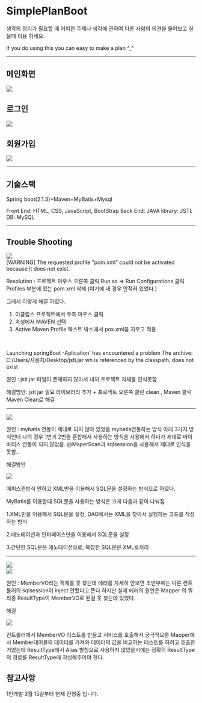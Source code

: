 # SimplePlanBoot
생각의 정리가 필요할 때 어떠한 주제나 생각에 관하여 다른 사람의 의견을 물어보고  싶을때 이용 하세요.

If you do using this you can easy to make a plan ^_^

---
## 메인화면
<div>
<img src = "https://i.imgur.com/be3DjCB.jpg">
</div>
  
## 로그인
<div>
<img src = "https://i.imgur.com/txqDb1o.png">
</div>

## 회원가입
<div>
<img src = "https://i.imgur.com/azeVXKf.png">
</div>


---
## 기술스택
Spring boot(2.1.3)+Maven+MyBatis+Mysql

Front End: HTML, CSS, JavaScript, BootStrap
Back End: JAVA
library: JSTL
DB: MySQL

---

## Trouble Shooting
<div>
<img src="https://i.imgur.com/VBoXQmg.png">
</div>
[WARNING] The requested profile "pom.xml" could not be activated because it does not exist. 

Resolution : 
프로젝트 마우스 오른쪽 클릭
Run as => Run Configurations 클릭 
Profiles 부분에 있는 pom.xml 삭제 (여기에 내 경우 안적혀 있었다.)

그래서 이렇게 해결 하였다.
1. 이클립스 프로젝트에서 우측 마우스 클릭
2. 속성에서 MAVEN 선택
3. Active Maven Profile 텍스트 박스에서 pox.xml을 지우고 적용

<br/>


Launching springBoot -Aplication' has encountered a problem
The archive: C:/Users/사용자/Desktop/jstl.jar wh is referenced by the classpath, does not exist

원인 :
jstl jar 파일이 존재하지 않아서 내꺼 프로젝트 자체를 인식못함 

해결방안: jstl jar 필요 라이브러리 추가  + 프로젝트 오른쪽 클린  clean   , Maven 클릭  Maven Clean로 해결 

---

<div>
<img src="https://i.imgur.com/6sSfJXW.png">
</div>

원인 : 
mybatis 연동이 제대로 되지 않아 있었음  mybatis연동하는 방식 아래 3가지 방식인데 나의 경우 1번과 2번을 혼합해서 사용하는 방식을 
사용해서 하다가 제대로 마이바티스 연동이 되지 않았음. @MaperScan과  sqlsession을 사용해서 제대로 인식을 못함.. 

해결방안 
<div>
<img src="https://i.imgur.com/ErgEwT4.png">  
</div>

매퍼스캔방식 안하고  XML만을 이용해서 SQL문을 설정하는 방식으로 하였다. 

MyBatis를 이용할때 SQL문을 사용하는 방식은 크게 다음과 
같이 나눠짐

1.XML만을 이용해서 SQL문을 설정, DAO에서는 XML을 찾아서 
  실행하는 코드를 작성하는 방식

2.애노테이션과 인터페이스만을 이용해서 SQL문을 설정 

3.간단한 SQL문은 애노테이션으로, 복잡한 SQL문은 XML로처리

---

<div>
<img src="https://i.imgur.com/FaznXDu.png">
</div>
<div>
<img src="https://i.imgur.com/WEXvalb.png">
</div>

원인 : MemberVO라는 객체를 못 찾는데  에러를 자세히 안보면 초반부에는 다른 컨트롤러의 sqlsession이 inject 안됬다고 뜬다 하지만 실제 에러의 
      원인은 Mapper 의 쿼리중 ResultType이 MemberVO로 된걸 못 찾는데 있었다. 
    

해결
<div>
  <img src="https://i.imgur.com/4o9Ejfs.png">
</div>

컨트롤러에서 MemberVO 리스트를 만들고   서비스를 호출해서 궁극적으론 Mapper에서 Member테이블의 데이터를 가져와 데이터의 값을 비교하는 테스트를 
하려고 호출한 거였는데 ResultType에서   Alias 별칭으로 사용하지 않았을시에는 정확히 ResultType의 경로를 ResultType에 작성해주어야 한다.


참고사항
---
1인개발 3월 15일부터 현재 진행중 입니다.
